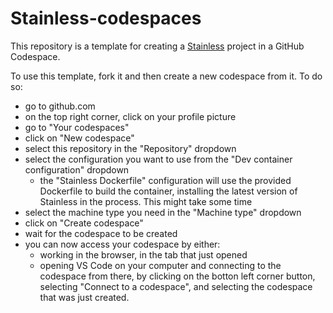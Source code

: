 # Stainless-codespaces

This repository is a template for creating a [Stainless](https://stainless-steel.github.io/) project in a GitHub Codespace.

To use this template, fork it and then create a new codespace from it. To do so:

- go to github.com
- on the top right corner, click on your profile picture
- go to "Your codespaces"
- click on "New codespace"
- select this repository in the "Repository" dropdown
- select the configuration you want to use from the "Dev container configuration" dropdown
  - the "Stainless Dockerfile" configuration will use the provided Dockerfile to build the container, installing the latest version of Stainless in the process. This might take some time
- select the machine type you need in the "Machine type" dropdown
- click on "Create codespace"
- wait for the codespace to be created
- you can now access your codespace by either:
  - working in the browser, in the tab that just opened
  - opening VS Code on your computer and connecting to the codespace from there, by clicking on the botton left corner button, selecting "Connect to a codespace", and selecting the codespace that was just created.